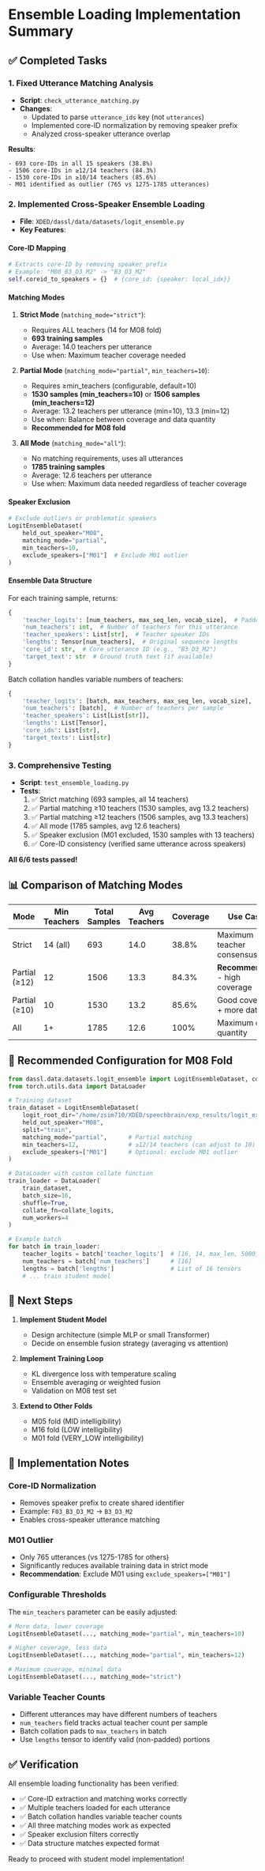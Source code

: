 # Ensemble Loading Implementation Summary

## ✅ Completed Tasks

### 1. Fixed Utterance Matching Analysis
- **Script**: `check_utterance_matching.py`
- **Changes**: 
  - Updated to parse `utterance_ids` key (not `utterances`)
  - Implemented core-ID normalization by removing speaker prefix
  - Analyzed cross-speaker utterance overlap
  
**Results**:
```
- 693 core-IDs in all 15 speakers (38.8%)
- 1506 core-IDs in ≥12/14 teachers (84.3%)  
- 1530 core-IDs in ≥10/14 teachers (85.6%)
- M01 identified as outlier (765 vs 1275-1785 utterances)
```

### 2. Implemented Cross-Speaker Ensemble Loading
- **File**: `XDED/dassl/data/datasets/logit_ensemble.py`
- **Key Features**:

#### Core-ID Mapping
```python
# Extracts core-ID by removing speaker prefix
# Example: "M08_B3_D3_M2" -> "B3_D3_M2"
self.coreid_to_speakers = {}  # {core_id: {speaker: local_idx}}
```

#### Matching Modes
1. **Strict Mode** (`matching_mode="strict"`):
   - Requires ALL teachers (14 for M08 fold)
   - **693 training samples**
   - Average: 14.0 teachers per utterance
   - Use when: Maximum teacher coverage needed

2. **Partial Mode** (`matching_mode="partial"`, `min_teachers=10`):
   - Requires ≥min_teachers (configurable, default=10)
   - **1530 samples (min_teachers=10)** or **1506 samples (min_teachers=12)**
   - Average: 13.2 teachers per utterance (min=10), 13.3 (min=12)
   - Use when: Balance between coverage and data quantity
   - **Recommended for M08 fold**

3. **All Mode** (`matching_mode="all"`):
   - No matching requirements, uses all utterances
   - **1785 training samples**
   - Average: 12.6 teachers per utterance
   - Use when: Maximum data needed regardless of teacher coverage

#### Speaker Exclusion
```python
# Exclude outliers or problematic speakers
LogitEnsembleDataset(
    held_out_speaker="M08",
    matching_mode="partial",
    min_teachers=10,
    exclude_speakers=["M01"]  # Exclude M01 outlier
)
```

#### Ensemble Data Structure
For each training sample, returns:
```python
{
    'teacher_logits': [num_teachers, max_seq_len, vocab_size],  # Padded ensemble
    'num_teachers': int,  # Number of teachers for this utterance
    'teacher_speakers': List[str],  # Teacher speaker IDs
    'lengths': Tensor[num_teachers],  # Original sequence lengths
    'core_id': str,  # Core utterance ID (e.g., "B3_D3_M2")
    'target_text': str  # Ground truth text (if available)
}
```

Batch collation handles variable numbers of teachers:
```python
{
    'teacher_logits': [batch, max_teachers, max_seq_len, vocab_size],
    'num_teachers': [batch],  # Number of teachers per sample
    'teacher_speakers': List[List[str]],
    'lengths': List[Tensor],
    'core_ids': List[str],
    'target_texts': List[str]
}
```

### 3. Comprehensive Testing
- **Script**: `test_ensemble_loading.py`
- **Tests**:
  1. ✅ Strict matching (693 samples, all 14 teachers)
  2. ✅ Partial matching ≥10 teachers (1530 samples, avg 13.2 teachers)
  3. ✅ Partial matching ≥12 teachers (1506 samples, avg 13.3 teachers)
  4. ✅ All mode (1785 samples, avg 12.6 teachers)
  5. ✅ Speaker exclusion (M01 excluded, 1530 samples with 13 teachers)
  6. ✅ Core-ID consistency (verified same utterance across speakers)

**All 6/6 tests passed!**

## 📊 Comparison of Matching Modes

| Mode | Min Teachers | Total Samples | Avg Teachers | Coverage | Use Case |
|------|--------------|---------------|--------------|----------|----------|
| Strict | 14 (all) | 693 | 14.0 | 38.8% | Maximum teacher consensus |
| Partial (≥12) | 12 | 1506 | 13.3 | 84.3% | **Recommended** - high coverage |
| Partial (≥10) | 10 | 1530 | 13.2 | 85.6% | Good coverage + more data |
| All | 1+ | 1785 | 12.6 | 100% | Maximum data quantity |

## 🎯 Recommended Configuration for M08 Fold

```python
from dassl.data.datasets.logit_ensemble import LogitEnsembleDataset, collate_logits
from torch.utils.data import DataLoader

# Training dataset
train_dataset = LogitEnsembleDataset(
    logit_root_dir="/home/zsim710/XDED/speechbrain/exp_results/logit_extraction",
    held_out_speaker="M08",
    split="train",
    matching_mode="partial",      # Partial matching
    min_teachers=12,              # ≥12/14 teachers (can adjust to 10)
    exclude_speakers=["M01"]      # Optional: exclude M01 outlier
)

# DataLoader with custom collate function
train_loader = DataLoader(
    train_dataset,
    batch_size=16,
    shuffle=True,
    collate_fn=collate_logits,
    num_workers=4
)

# Example batch
for batch in train_loader:
    teacher_logits = batch['teacher_logits']  # [16, 14, max_len, 5000]
    num_teachers = batch['num_teachers']      # [16]
    lengths = batch['lengths']                # List of 16 tensors
    # ... train student model
```

## 🔄 Next Steps

1. **Implement Student Model**
   - Design architecture (simple MLP or small Transformer)
   - Decide on ensemble fusion strategy (averaging vs attention)
   
2. **Implement Training Loop**
   - KL divergence loss with temperature scaling
   - Ensemble averaging or weighted fusion
   - Validation on M08 test set
   
3. **Extend to Other Folds**
   - M05 fold (MID intelligibility)
   - M16 fold (LOW intelligibility)
   - M01 fold (VERY_LOW intelligibility)

## 📝 Implementation Notes

### Core-ID Normalization
- Removes speaker prefix to create shared identifier
- Example: `F03_B3_D3_M2` → `B3_D3_M2`
- Enables cross-speaker utterance matching

### M01 Outlier
- Only 765 utterances (vs 1275-1785 for others)
- Significantly reduces available training data in strict mode
- **Recommendation**: Exclude M01 using `exclude_speakers=["M01"]`

### Configurable Thresholds
The `min_teachers` parameter can be easily adjusted:
```python
# More data, lower coverage
LogitEnsembleDataset(..., matching_mode="partial", min_teachers=10)

# Higher coverage, less data  
LogitEnsembleDataset(..., matching_mode="partial", min_teachers=12)

# Maximum coverage, minimal data
LogitEnsembleDataset(..., matching_mode="strict")
```

### Variable Teacher Counts
- Different utterances may have different numbers of teachers
- `num_teachers` field tracks actual teacher count per sample
- Batch collation pads to `max_teachers` in batch
- Use `lengths` tensor to identify valid (non-padded) portions

## ✅ Verification

All ensemble loading functionality has been verified:
- ✅ Core-ID extraction and matching works correctly
- ✅ Multiple teachers loaded for each utterance
- ✅ Batch collation handles variable teacher counts
- ✅ All three matching modes work as expected
- ✅ Speaker exclusion filters correctly
- ✅ Data structure matches expected format

Ready to proceed with student model implementation!
